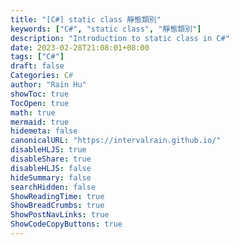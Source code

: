 ```yaml
---
title: "[C#] static class 靜態類別"
keywords: ["C#", "static class", "靜態類別"]
description: "Introduction to static class in C#"
date: 2023-02-28T21:08:01+08:00
tags: ["C#"]
draft: false
Categories: C#
author: "Rain Hu"
showToc: true
TocOpen: true
math: true
mermaid: true
hidemeta: false
canonicalURL: "https://intervalrain.github.io/"
disableHLJS: true
disableShare: true
disableHLJS: false
hideSummary: false
searchHidden: false
ShowReadingTime: true
ShowBreadCrumbs: true
ShowPostNavLinks: true
ShowCodeCopyButtons: true
---
```

